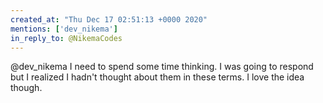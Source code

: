 ```yaml
---
created_at: "Thu Dec 17 02:51:13 +0000 2020"
mentions: ['dev_nikema']
in_reply_to: @NikemaCodes
---
```


@dev_nikema I need to spend some time thinking. I was going to respond but I realized I hadn't thought about them in these terms. I love the idea though.
